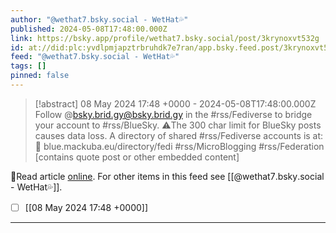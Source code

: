 ```yaml
---
author: "@wethat7․bsky․social - WetHat💦"
published: 2024-05-08T17:48:00.000Z
link: https://bsky.app/profile/wethat7.bsky.social/post/3krynoxvt532g
id: at://did:plc:yvdlpmjapztrbruhdk7e7ran/app.bsky.feed.post/3krynoxvt532g
feed: "@wethat7․bsky․social - WetHat💦"
tags: []
pinned: false
---
```

> [!abstract] 08 May 2024 17:48 +0000 - 2024-05-08T17:48:00.000Z
> Follow @bsky.brid.gy@bsky.brid.gy in the #rss/Fediverse to bridge your account to #rss/BlueSky. ⚠️The 300 char limit for BlueSky posts causes data loss. A directory of shared #rss/Fediverse accounts is at: 🔗 blue.mackuba.eu/directory/fedi #rss/MicroBlogging #rss/Federation [contains quote post or other embedded content]

🔗Read article [online](https://bsky.app/profile/wethat7.bsky.social/post/3krynoxvt532g). For other items in this feed see [[@wethat7․bsky․social - WetHat💦]].

- [ ] [[08 May 2024 17꞉48 +0000]]
- - -

